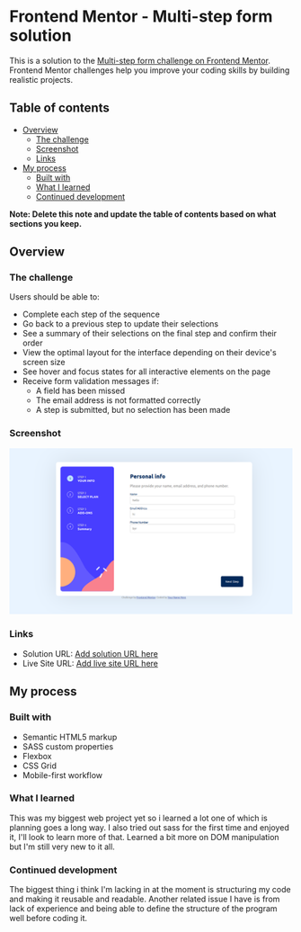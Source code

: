 # Frontend Mentor - Multi-step form solution

This is a solution to the [Multi-step form challenge on Frontend Mentor](https://www.frontendmentor.io/challenges/multistep-form-YVAnSdqQBJ). Frontend Mentor challenges help you improve your coding skills by building realistic projects. 

## Table of contents

- [Overview](#overview)
  - [The challenge](#the-challenge)
  - [Screenshot](#screenshot)
  - [Links](#links)
- [My process](#my-process)
  - [Built with](#built-with)
  - [What I learned](#what-i-learned)
  - [Continued development](#continued-development)

**Note: Delete this note and update the table of contents based on what sections you keep.**

## Overview

### The challenge

Users should be able to:

- Complete each step of the sequence
- Go back to a previous step to update their selections
- See a summary of their selections on the final step and confirm their order
- View the optimal layout for the interface depending on their device's screen size
- See hover and focus states for all interactive elements on the page
- Receive form validation messages if:
  - A field has been missed
  - The email address is not formatted correctly
  - A step is submitted, but no selection has been made

### Screenshot

![](./screenshot.png)

### Links

- Solution URL: [Add solution URL here](https://github.com/AbenezerWork/Multi-step-form-frontend-mentor)
- Live Site URL: [Add live site URL here](https://multi-step-form-frontend-mentor-eta.vercel.app/)

## My process

### Built with

- Semantic HTML5 markup
- SASS custom properties
- Flexbox
- CSS Grid
- Mobile-first workflow


### What I learned

This was my biggest web project yet so i learned a lot one of which is planning goes a long way. I also tried out sass for the first time and enjoyed it, I'll look to learn more of that. Learned a bit more on DOM manipulation but I'm still very new to it all.

### Continued development

The biggest thing i think I'm lacking in at the moment is structuring my code and making it reusable and readable. Another related issue I have is from lack of experience and being able to define the structure of the program well before coding it.

